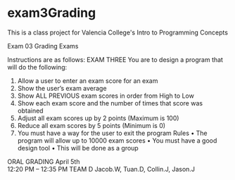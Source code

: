 # exam3Grading

This is a class project for Valencia College's Intro to Programming Concepts

Exam 03 Grading Exams

Instructions are as follows:
EXAM THREE
You are to design a program that will do the following:
1.	Allow a user to enter an exam score for an exam
2.	Show the user’s exam average
3.	Show ALL PREVIOUS exam scores in order from High to Low
4.	Show each exam score and the number of times that score was obtained
5.	Adjust all exam scores up by 2 points (Maximum is 100)
6.	Reduce all exam scores by 5 points (Minimum is 0)
7.	You must have a way for the user to exit the program
Rules
•	The program will allow up to 10000 exam scores
•	You must have a good design tool
•	This will be done as a group

ORAL GRADING
April 5th				
12:20 PM – 12:35 PM		TEAM D		Jacob.W, Tuan.D, Collin.J, Jason.J
